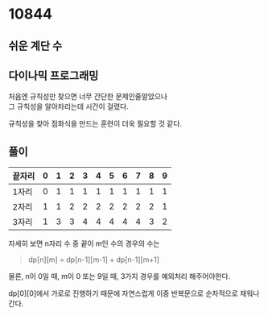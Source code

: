 # 10844

## 쉬운 계단 수

## 다이나믹 프로그래밍

처음엔 규칙성만 찾으면 너무 간단한 문제인줄알았으나   
그 규칙성을 알아차리는데 시간이 걸렸다.   

규칙성을 찾아 점화식을 만드는 훈련이 더욱 필요할 것 같다.
## 풀이
|끝자리|0|1|2|3|4|5|6|7|8|9|
|------|------|------|------|------|------|------|------|------|------|------|
|1자리|0|1|1|1|1|1|1|1|1|1|
|2자리|1|1|2|2|2|2|2|2|2|1|
|3자리|1|3|3|4|4|4|4|4|3|2|

자세히 보면 n자리 수 중 끝이 m인 수의 경우의 수는   
> dp[n][m] = dp[n-1][m-1] + dp[n-1][m+1]   

물론, n이 0일 때, m이 0 또는 9일 때, 3가지 경우를 예외처리 해주어야한다.

dp[0][0]에서 가로로 진행하기 때문에 자연스럽게 이중 반복문으로 순차적으로 채워나간다.

